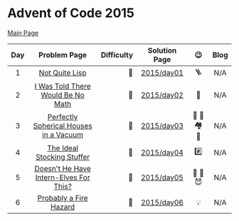 # Advent of Code 2015

[Main Page](https://adventofcode.com/2015)

| Day |                               Problem Page                               | Difficulty |       Solution Page       |    :wink:    | Blog |
|:--:|:------------------------------------------------------------------------:| ---: |:-------------------------:|:------------:| :---: |
|  1 |          [Not Quite Lisp](https://adventofcode.com/2015/day/1)           | :star2: | [2015/day01](/2015/day01) |   :ladder:   | N/A |
|  2 | [I Was Told There Would Be No Math](https://adventofcode.com/2015/day/2) | :star2: | [2015/day02](/2015/day02) | :gift_heart: | N/A |
|  3  | [Perfectly Spherical Houses in a Vacuum](https://adventofcode.com/2015/day/3) | :star2: | [2015/day03](/2015/day03) | :santa: :robot: :houses: :compass: | N/A |
|  4  | [The Ideal Stocking Stuffer](https://adventofcode.com/2015/day/4) | :star2: | [2015/day04](/2015/day04) | :hash: | N/A |
|  5  | [Doesn't He Have Intern-Elves For This?](https://adventofcode.com/2015/day/5) | :star2: | [2015/day05](/2015/day05) | :angel: :santa: :smiling_imp: | N/A |
|  6  | [Probably a Fire Hazard](https://adventofcode.com/2015/day/6) | :star2: | [2015/day06](/2015/day06) | :bulb: | N/A |
